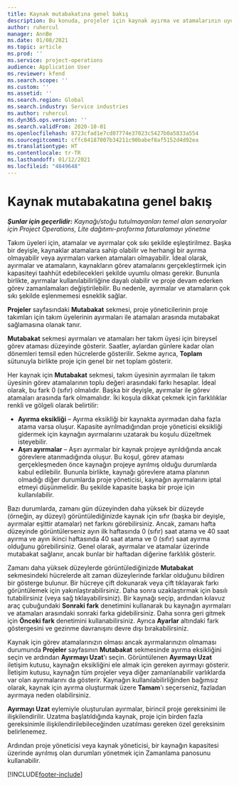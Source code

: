 ```yaml
---
title: Kaynak mutabakatına genel bakış
description: Bu konuda, projeler için kaynak ayırma ve atamalarının uyumlu olmasını sağlamanıza yardımcı olacak bilgiler sağlanmaktadır.
author: ruhercul
manager: AnnBe
ms.date: 01/08/2021
ms.topic: article
ms.prod: ''
ms.service: project-operations
audience: Application User
ms.reviewer: kfend
ms.search.scope: ''
ms.custom: ''
ms.assetid: ''
ms.search.region: Global
ms.search.industry: Service industries
ms.author: ruhercul
ms.dyn365.ops.version: ''
ms.search.validFrom: 2020-10-01
ms.openlocfilehash: 8723cfad1e7cd07774e37023c5427b0a5833a554
ms.sourcegitcommit: cffc84187007b34211c90babef8af5152d4d92ea
ms.translationtype: HT
ms.contentlocale: tr-TR
ms.lasthandoff: 01/12/2021
ms.locfileid: "4849648"
---
```

# <a name="resource-reconciliation-overview"></a>Kaynak mutabakatına genel bakış

_**Şunlar için geçerlidir:** Kaynağı/stoğu tutulmayanları temel alan senaryolar için Project Operations, Lite dağıtımı-proforma faturalamayı yönetme_

Takım üyeleri için, atamalar ve ayırmalar çok sıkı şekilde eşleştirilmez. Başka bir deyişle, kaynaklar atamalara sahip olabilir ve herhangi bir ayırma olmayabilir veya ayırmaları varken atamaları olmayabilir. İdeal olarak, ayırmalar ve atamaların, kaynakların görev atamalarını gerçekleştirmek için kapasiteyi taahhüt edebilecekleri şekilde uyumlu olması gerekir. Bununla birlikte, ayırmalar kullanılabilirliğine dayalı olabilir ve proje devam ederken görev zamanlamaları değiştirilebilir. Bu nedenle, ayırmalar ve atamaların çok sıkı şekilde eşlenmemesi esneklik sağlar.

**Projeler** sayfasındaki **Mutabakat** sekmesi, proje yöneticilerinin proje takımları için takım üyelerinin ayırmaları ile atamaları arasında mutabakat sağlamasına olanak tanır.

**Mutabakat** sekmesi ayırmaları ve atamaları her takım üyesi için bireysel görev ataması düzeyinde gösterir. Saatler, aylardan günlere kadar olan dönemleri temsil eden hücrelerde gösterilir. Sekme ayrıca, **Toplam** sütunuyla birlikte proje için genel bir net toplam gösterir.

Her kaynak için **Mutabakat** sekmesi, takım üyesinin ayırmaları ile takım üyesinin görev atamalarının toplu değeri arasındaki farkı hesaplar. İdeal olarak, bu fark 0 (sıfır) olmalıdır. Başka bir deyişle, ayırmalar ile görev atamaları arasında fark olmamalıdır. İki koşula dikkat çekmek için farklılıklar renkli ve gölgeli olarak belirtilir:

- **Ayırma eksikliği** – Ayırma eksikliği bir kaynakta ayırmadan daha fazla atama varsa oluşur. Kapasite ayrılmadığından proje yöneticisi eksikliği gidermek için kaynağın ayırmalarını uzatarak bu koşulu düzeltmek isteyebilir.
- **Aşırı ayırmalar** – Aşırı ayırmalar bir kaynak projeye ayrıldığında ancak görevlere atanmadığında oluşur. Bu koşul, görev ataması gerçekleşmeden önce kaynağın projeye ayrılmış olduğu durumlarda kabul edilebilir. Bununla birlikte, kaynağı görevlere atama planının olmadığı diğer durumlarda proje yöneticisi, kaynağın ayırmalarını iptal etmeyi düşünmelidir. Bu şekilde kapasite başka bir proje için kullanılabilir.

Bazı durumlarda, zamanı gün düzeyinden daha yüksek bir düzeyde (örneğin, ay düzeyi) görüntülediğinizde kaynak için sıfır (başka bir deyişle, ayırmalar eşittir atamalar) net farkını görebilirsiniz. Ancak, zamanı hafta düzeyinde görüntülerseniz ayın ilk haftasında 0 (sıfır) saat atama ve 40 saat ayırma ve ayın ikinci haftasında 40 saat atama ve 0 (sıfır) saat ayırma olduğunu görebilirsiniz. Genel olarak, ayırmalar ve atamalar üzerinde mutabakat sağlanır, ancak bunlar bir haftadan diğerine farklılık gösterir.

Zamanı daha yüksek düzeylerde görüntülediğinizde **Mutabakat** sekmesindeki hücrelerde alt zaman düzeylerinde farklar olduğunu bildiren bir gösterge bulunur. Bir hücreye çift dokunarak veya çift tıklayarak farkı görüntülemek için yakınlaştırabilirsiniz. Daha sonra uzaklaştırmak için basılı tutabilirsiniz (veya sağ tıklayabilirsiniz). Bir kaynağı seçip, ardından kılavuz araç çubuğundaki **Sonraki fark** denetimini kullanarak bu kaynağın ayırmaları ve atamaları arasındaki sonraki farka gidebilirsiniz. Daha sonra geri gitmek için **Önceki fark** denetimini kullanabilirsiniz. Ayrıca **Ayarlar** altındaki fark göstergesini ve gezinme davranışını devre dışı bırakabilirsiniz.

Kaynak için görev atamalarınızın olması ancak ayırmalarınızın olmaması durumunda **Projeler** sayfasının **Mutabakat** sekmesinde ayırma eksikliğini seçin ve ardından **Ayırmayı Uzat**'ı seçin. Görüntülenen **Ayırmayı Uzat** iletişim kutusu, kaynağın eksikliğini ele almak için gereken ayırmayı gösterir. İletişim kutusu, kaynağın tüm projeler veya diğer zamanlanabilir varlıklarda var olan ayırmalarını da gösterir. Kaynağın kullanılabilirliğinden bağımsız olarak, kaynak için ayırma oluşturmak üzere **Tamam**'ı seçerseniz, fazladan ayırmaya neden olabilirsiniz.

**Ayırmayı Uzat** eylemiyle oluşturulan ayırmalar, birincil proje gereksinimi ile ilişkilendirilir. Uzatma başlatıldığında kaynak, proje için birden fazla gereksinimle ilişkilendirilebileceğinden uzatılması gereken özel gereksinim belirlenemez.

Ardından proje yöneticisi veya kaynak yöneticisi, bir kaynağın kapasitesi üzerinde ayrılmış olan durumları yönetmek için Zamanlama panosunu kullanabilir.


[!INCLUDE[footer-include](../includes/footer-banner.md)]
